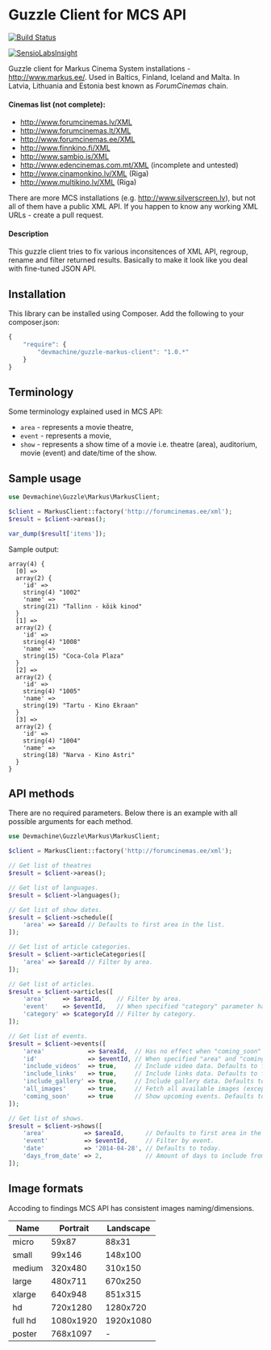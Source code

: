 # Guzzle Client for MCS API

[![Build Status](https://travis-ci.org/dev-machine/guzzle-markus-client.svg?branch=master)](https://travis-ci.org/dev-machine/guzzle-markus-client)

[![SensioLabsInsight](https://insight.sensiolabs.com/projects/f969371b-7be2-4f5c-b3b7-7e36f335dcc1/mini.png)](https://insight.sensiolabs.com/projects/f969371b-7be2-4f5c-b3b7-7e36f335dcc1)

Guzzle client for Markus Cinema System installations - http://www.markus.ee/. Used in Baltics, Finland, Iceland and Malta. In Latvia, Lithuania and Estonia best known as _ForumCinemas_ chain.

#### Cinemas list (not complete):

 - http://www.forumcinemas.lv/XML
 - http://www.forumcinemas.lt/XML
 - http://www.forumcinemas.ee/XML
 - http://www.finnkino.fi/XML
 - http://www.sambio.is/XML
 - http://www.edencinemas.com.mt/XML (incomplete and untested)
 - http://www.cinamonkino.lv/XML (Riga)
 - http://www.multikino.lv/XML (Riga)

There are more MCS installations (e.g. http://www.silverscreen.lv), but not all of them have a public XML API. If you happen to know any working XML URLs - create a pull request.

#### Description

This guzzle client tries to fix various inconsitences of XML API, regroup, rename and filter returned results. Basically to make it look like you deal with fine-tuned JSON API.

## Installation

This library can be installed using Composer. Add the following to your composer.json:

```javascript
{
    "require": {
        "devmachine/guzzle-markus-client": "1.0.*"
    }
}
```

## Terminology

Some terminology explained used in MCS API:

 - `area` - represents a movie theatre,
 - `event` - represents a movie,
 - `show` - represents a show time of a movie i.e. theatre (area), auditorium, movie (event) and date/time of the show.

## Sample usage

```php
use Devmachine\Guzzle\Markus\MarkusClient;

$client = MarkusClient::factory('http://forumcinemas.ee/xml');
$result = $client->areas();

var_dump($result['items']);
```

Sample output:

```
array(4) {
  [0] =>
  array(2) {
    'id' =>
    string(4) "1002"
    'name' =>
    string(21) "Tallinn - kõik kinod"
  }
  [1] =>
  array(2) {
    'id' =>
    string(4) "1008"
    'name' =>
    string(15) "Coca-Cola Plaza"
  }
  [2] =>
  array(2) {
    'id' =>
    string(4) "1005"
    'name' =>
    string(19) "Tartu - Kino Ekraan"
  }
  [3] =>
  array(2) {
    'id' =>
    string(4) "1004"
    'name' =>
    string(18) "Narva - Kino Astri"
  }
}
```

## API methods

There are no required parameters. Below there is an example with all possible arguments for each method.

```php
use Devmachine\Guzzle\Markus\MarkusClient;

$client = MarkusClient::factory('http://forumcinemas.ee/xml');

// Get list of theatres
$result = $client->areas();

// Get list of languages.
$result = $client->languages();

// Get list of show dates.
$result = $client->schedule([
    'area' => $areaId // Defaults to first area in the list.
]);

// Get list of article categories.
$result = $client->articleCategories([
    'area' => $areaId // Filter by area.
]);

// Get list of articles.
$result = $client->articles([
    'area'     => $areaId,    // Filter by area.
    'event'    => $eventId,   // When specified "category" parameter has no effect.
    'category' => $categoryId // Filter by category.
]);

// Get list of events.
$result = $client->events([
    'area'            => $areaId,  // Has no effect when "coming_soon" parameter is set to true.
    'id'              => $eventId, // When specified "area" and "coming_soon" parameters have no effect.
    'include_videos'  => true,     // Include video data. Defaults to false.
    'include_links'   => true,     // Include links data. Defaults to false.
    'include_gallery' => true,     // Include gallery data. Defaults to false.
    'all_images'      => true,     // Fetch all available images (except gallery). Defaults to false.
    'coming_soon'     => true      // Show upcoming events. Defaults to false.
]);

// Get list of shows.
$result = $client->shows([
    'area'           => $areaId,      // Defaults to first area in the list.
    'event'          => $eventId,     // Filter by event.
    'date'           => '2014-04-28', // Defaults to today.
    'days_from_date' => 2,            // Amount of days to include from date. Defaults to 1.
]);
```

## Image formats

Accoding to findings MCS API has consistent images naming/dimensions.

Name    | Portrait  | Landscape
--------| ----------|----------
micro   | 59x87     | 88x31
small   | 99x146    | 148x100
medium  | 320x480   | 310x150
large   | 480x711   | 670x250
xlarge  | 640x948   | 851x315
hd      | 720x1280  | 1280x720
full hd | 1080x1920 | 1920x1080
poster  | 768x1097  | -
